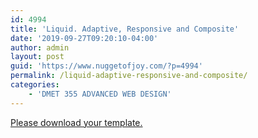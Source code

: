 ```yaml
---
id: 4994
title: 'Liquid. Adaptive, Responsive and Composite'
date: '2019-09-27T09:20:10-04:00'
author: admin
layout: post
guid: 'https://www.nuggetofjoy.com/?p=4994'
permalink: /liquid-adaptive-responsive-and-composite/
categories:
    - 'DMET 355 ADVANCED WEB DESIGN'
---
```


[Please download your template.](https://www.dropbox.com/s/u4q0mkgc43mdhf3/Mobile_adaptive_responsive_liquid.zip?dl=0)